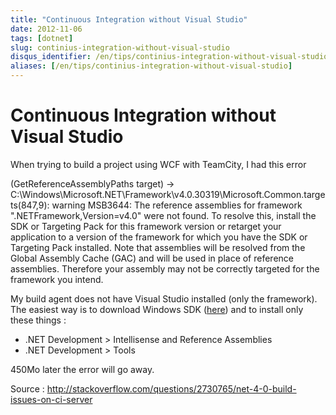 ```yaml
---
title: "Continuous Integration without Visual Studio"
date: 2012-11-06
tags: [dotnet]
slug: continius-integration-without-visual-studio
disqus_identifier: /en/tips/continius-integration-without-visual-studio
aliases: [/en/tips/continius-integration-without-visual-studio]
---
```

# Continuous Integration without Visual Studio

When trying to build a project using WCF with TeamCity, I had this error


(GetReferenceAssemblyPaths target) -> C:\Windows\Microsoft.NET\Framework\v4.0.30319\Microsoft.Common.targets(847,9): warning MSB3644: The reference assemblies for framework ".NETFramework,Version=v4.0" were not found. To resolve this, install the SDK or Targeting Pack for this framework version or retarget your application to a version of the framework for which you have the SDK or Targeting Pack installed. Note that assemblies will be resolved from the Global Assembly Cache (GAC) and will be used in place of reference assemblies. Therefore your assembly may not be correctly targeted for the framework you intend.



My build agent does not have Visual Studio installed (only the framework). The easiest way is to download Windows SDK ([here](http://www.microsoft.com/download/en/confirmation.aspx?id=8279)) and to install only these things :

*	.NET Development > Intellisense and Reference Assemblies
*	.NET Development > Tools

450Mo later the error will go away.

Source : http://stackoverflow.com/questions/2730765/net-4-0-build-issues-on-ci-server


